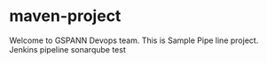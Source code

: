 # maven-project ##

Welcome to GSPANN Devops team.
This is Sample Pipe line project.
Jenkins pipeline sonarqube  test

